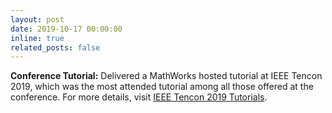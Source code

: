 ```yaml
---
layout: post
date: 2019-10-17 00:00:00
inline: true
related_posts: false
---
```


**Conference Tutorial:** Delivered a MathWorks hosted tutorial at IEEE Tencon 2019, which was the most attended tutorial among all those offered at the conference. For more details, visit [IEEE Tencon 2019 Tutorials](https://tencon2019.org/tutorial.html).